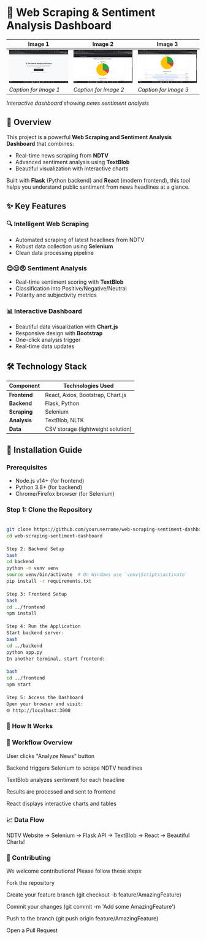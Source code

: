 # 🌟 Web Scraping & Sentiment Analysis Dashboard

| Image 1 | Image 2 | Image 3 |
|---------|---------|---------|
| ![HeroSection](start.png) | ![Dashboard](Dashboard.png) | ![Sentiment](Sentiment.png) |
| *Caption for Image 1* | *Caption for Image 2* | *Caption for Image 3* |  
*Interactive dashboard showing news sentiment analysis*

## 📌 Overview

This project is a powerful **Web Scraping and Sentiment Analysis Dashboard** that combines:
- Real-time news scraping from **NDTV**
- Advanced sentiment analysis using **TextBlob**
- Beautiful visualization with interactive charts

Built with **Flask** (Python backend) and **React** (modern frontend), this tool helps you understand public sentiment from news headlines at a glance.

## ✨ Key Features

### 🔍 Intelligent Web Scraping
- Automated scraping of latest headlines from NDTV
- Robust data collection using **Selenium**
- Clean data processing pipeline

### 😊😐😠 Sentiment Analysis
- Real-time sentiment scoring with **TextBlob**
- Classification into Positive/Negative/Neutral
- Polarity and subjectivity metrics

### 📊 Interactive Dashboard
- Beautiful data visualization with **Chart.js**
- Responsive design with **Bootstrap**
- One-click analysis trigger
- Real-time data updates

## 🛠️ Technology Stack

| Component       | Technologies Used                          |
|-----------------|-------------------------------------------|
| **Frontend**    | React, Axios, Bootstrap, Chart.js         |
| **Backend**     | Flask, Python                             |
| **Scraping**    | Selenium                                  |
| **Analysis**    | TextBlob, NLTK                            |
| **Data**        | CSV storage (lightweight solution)        |

## 🚀 Installation Guide

### Prerequisites
- Node.js v14+ (for frontend)
- Python 3.8+ (for backend)
- Chrome/Firefox browser (for Selenium)

### Step 1: Clone the Repository
```bash

git clone https://github.com/yourusername/web-scraping-sentiment-dashboard.git
cd web-scraping-sentiment-dashboard

Step 2: Backend Setup
bash
cd backend
python -m venv venv
source venv/bin/activate  # On Windows use `venv\Scripts\activate`
pip install -r requirements.txt

Step 3: Frontend Setup
bash
cd ../frontend
npm install

Step 4: Run the Application
Start backend server:
bash
cd ../backend
python app.py
In another terminal, start frontend:

bash
cd ../frontend
npm start

Step 5: Access the Dashboard
Open your browser and visit:
🌐 http://localhost:3000

```

### 🎯 How It Works
### 🔄 Workflow Overview

User clicks "Analyze News" button

Backend triggers Selenium to scrape NDTV headlines

TextBlob analyzes sentiment for each headline

Results are processed and sent to frontend

React displays interactive charts and tables

### 📈 Data Flow

NDTV Website → Selenium → Flask API → TextBlob → React → Beautiful Charts!

### 🤝 Contributing

We welcome contributions! Please follow these steps:

Fork the repository

Create your feature branch (git checkout -b feature/AmazingFeature)

Commit your changes (git commit -m 'Add some AmazingFeature')

Push to the branch (git push origin feature/AmazingFeature)

Open a Pull Request
